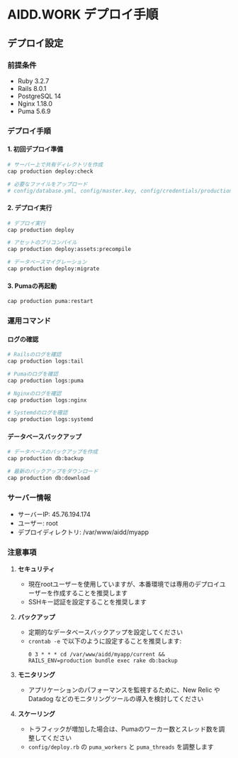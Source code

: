 # AIDD.WORK デプロイ手順

## デプロイ設定

### 前提条件
- Ruby 3.2.7
- Rails 8.0.1
- PostgreSQL 14
- Nginx 1.18.0
- Puma 5.6.9

### デプロイ手順

#### 1. 初回デプロイ準備

```bash
# サーバー上で共有ディレクトリを作成
cap production deploy:check

# 必要なファイルをアップロード
# config/database.yml, config/master.key, config/credentials/production.key など
```

#### 2. デプロイ実行

```bash
# デプロイ実行
cap production deploy

# アセットのプリコンパイル
cap production deploy:assets:precompile

# データベースマイグレーション
cap production deploy:migrate
```

#### 3. Pumaの再起動

```bash
cap production puma:restart
```

### 運用コマンド

#### ログの確認

```bash
# Railsのログを確認
cap production logs:tail

# Pumaのログを確認
cap production logs:puma

# Nginxのログを確認
cap production logs:nginx

# Systemdのログを確認
cap production logs:systemd
```

#### データベースバックアップ

```bash
# データベースのバックアップを作成
cap production db:backup

# 最新のバックアップをダウンロード
cap production db:download
```

### サーバー情報

- サーバーIP: 45.76.194.174
- ユーザー: root
- デプロイディレクトリ: /var/www/aidd/myapp

### 注意事項

1. **セキュリティ**
   - 現在rootユーザーを使用していますが、本番環境では専用のデプロイユーザーを作成することを推奨します
   - SSHキー認証を設定することを推奨します

2. **バックアップ**
   - 定期的なデータベースバックアップを設定してください
   - `crontab -e` で以下のように設定することを推奨します:
     ```
     0 3 * * * cd /var/www/aidd/myapp/current && RAILS_ENV=production bundle exec rake db:backup
     ```

3. **モニタリング**
   - アプリケーションのパフォーマンスを監視するために、New Relic や Datadog などのモニタリングツールの導入を検討してください

4. **スケーリング**
   - トラフィックが増加した場合は、Pumaのワーカー数とスレッド数を調整してください
   - `config/deploy.rb` の `puma_workers` と `puma_threads` を調整します

